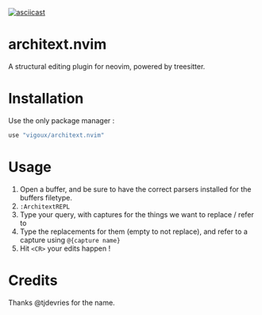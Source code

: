 [![asciicast](https://asciinema.org/a/357694.svg)](https://asciinema.org/a/357694)

# architext.nvim

A structural editing plugin for neovim, powered by treesitter.

# Installation

Use the only package manager :

```lua
use "vigoux/architext.nvim"
```

# Usage

1. Open a buffer, and be sure to have the correct parsers installed for the buffers filetype.
2. `:ArchitextREPL`
3. Type your query, with captures for the things we want to replace / refer to
4. Type the replacements for them (empty to not replace), and refer to a capture using `@{capture
   name}`
5. Hit `<CR>` your edits happen !

# Credits

Thanks @tjdevries for the name.
